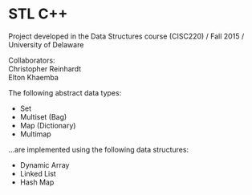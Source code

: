 # STL C++

Project developed in the Data Structures course (CISC220) / Fall 2015 / University of Delaware

Collaborators:  
Christopher Reinhardt  
Elton Khaemba

The following abstract data types:  
- Set
- Multiset (Bag)
- Map (Dictionary)
- Multimap

...are implemented using the following data structures:
- Dynamic Array
- Linked List
- Hash Map
